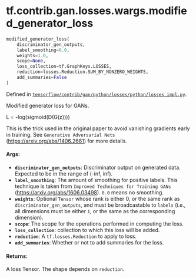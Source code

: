 <div itemscope itemtype="http://developers.google.com/ReferenceObject">
<meta itemprop="name" content="tf.contrib.gan.losses.wargs.modified_generator_loss" />
</div>

# tf.contrib.gan.losses.wargs.modified_generator_loss

``` python
modified_generator_loss(
    discriminator_gen_outputs,
    label_smoothing=0.0,
    weights=1.0,
    scope=None,
    loss_collection=tf.GraphKeys.LOSSES,
    reduction=losses.Reduction.SUM_BY_NONZERO_WEIGHTS,
    add_summaries=False
)
```



Defined in [`tensorflow/contrib/gan/python/losses/python/losses_impl.py`](https://www.tensorflow.org/code/tensorflow/contrib/gan/python/losses/python/losses_impl.py).

Modified generator loss for GANs.

L = -log(sigmoid(D(G(z))))

This is the trick used in the original paper to avoid vanishing gradients
early in training. See `Generative Adversarial Nets`
(https://arxiv.org/abs/1406.2661) for more details.

#### Args:

* <b>`discriminator_gen_outputs`</b>: Discriminator output on generated data. Expected
    to be in the range of (-inf, inf).
* <b>`label_smoothing`</b>: The amount of smoothing for positive labels. This technique
    is taken from `Improved Techniques for Training GANs`
    (https://arxiv.org/abs/1606.03498). `0.0` means no smoothing.
* <b>`weights`</b>: Optional `Tensor` whose rank is either 0, or the same rank as
    `discriminator_gen_outputs`, and must be broadcastable to `labels` (i.e.,
    all dimensions must be either `1`, or the same as the corresponding
    dimension).
* <b>`scope`</b>: The scope for the operations performed in computing the loss.
* <b>`loss_collection`</b>: collection to which this loss will be added.
* <b>`reduction`</b>: A `tf.losses.Reduction` to apply to loss.
* <b>`add_summaries`</b>: Whether or not to add summaries for the loss.


#### Returns:

A loss Tensor. The shape depends on `reduction`.